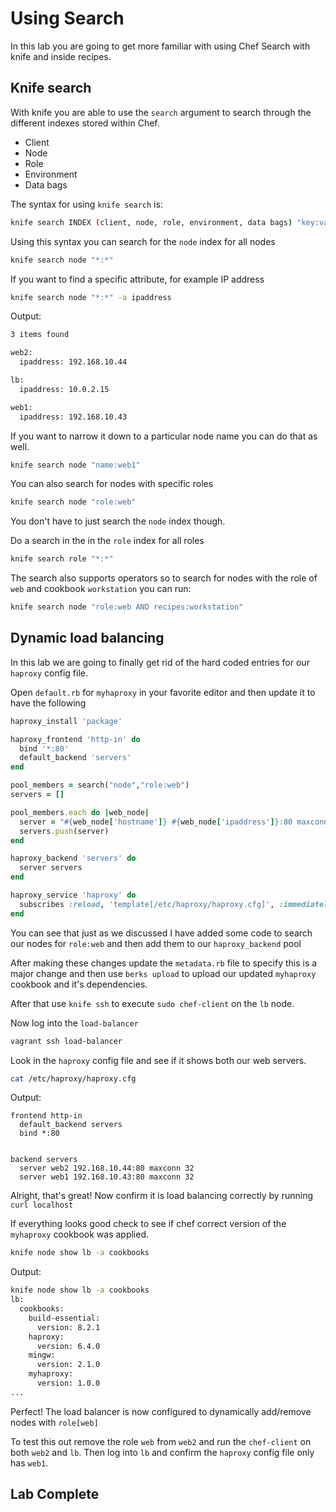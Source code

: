 # Using Search

In this lab you are going to get more familiar with using Chef Search with knife and inside recipes. 

## Knife search 
With knife you are able to use the `search` argument to search through the different indexes stored within Chef. 
* Client 
* Node 
* Role 
* Environment
* Data bags 

The syntax for using `knife search` is: 
```bash
knife search INDEX (client, node, role, environment, data bags) "key:value" 
```

Using this syntax you can search for the `node` index for all nodes
```bash
knife search node "*:*"
```

If you want to find a specific attribute, for example IP address
```bash
knife search node "*:*" -a ipaddress
```

Output:
```bash
3 items found

web2:
  ipaddress: 192.168.10.44

lb:
  ipaddress: 10.0.2.15

web1:
  ipaddress: 192.168.10.43
```

If you want to narrow it down to a particular node name you can do that as well. 
```bash
knife search node "name:web1"
```

You can also search for nodes with specific roles 
``` bash
knife search node "role:web"
```

You don't have to just search the `node` index though.  

Do a search in the in the `role` index for all roles
```bash
knife search role "*:*"
```

The search also supports operators so to search for nodes with the role of `web` and cookbook `workstation` you can run: 
```bash
knife search node "role:web AND recipes:workstation"
```

## Dynamic load balancing 
In this lab we are going to finally get rid of the hard coded entries for our `haproxy` config file. 

Open `default.rb` for `myhaproxy` in your favorite editor and then update it to have the following 
```ruby
haproxy_install 'package'

haproxy_frontend 'http-in' do
  bind '*:80'
  default_backend 'servers'
end

pool_members = search("node","role:web")
servers = []

pool_members.each do |web_node|
  server = "#{web_node['hostname']} #{web_node['ipaddress']}:80 maxconn 32"
  servers.push(server)
end

haproxy_backend 'servers' do
  server servers
end

haproxy_service 'haproxy' do
  subscribes :reload, 'template[/etc/haproxy/haproxy.cfg]', :immediately
end
```

You can see that just as we discussed I have added some code to search our nodes for `role:web` and then add them to our `haproxy_backend` pool

After making these changes update the `metadata.rb` file to specify this is a major change and then use `berks upload` to upload our updated `myhaproxy` cookbook and it's dependencies. 
 
After that use `knife ssh` to execute `sudo chef-client` on the `lb` node. 

Now log into the `load-balancer` 
```bash
vagrant ssh load-balancer 
```

Look in the `haproxy` config file and see if it shows both our web servers. 
```bash
cat /etc/haproxy/haproxy.cfg
```

Output:
```
frontend http-in
  default_backend servers
  bind *:80


backend servers
  server web2 192.168.10.44:80 maxconn 32
  server web1 192.168.10.43:80 maxconn 32
```

Alright, that's great!   Now confirm it is load balancing correctly by running `curl localhost` 

If everything looks good check to see if chef correct version of the `myhaproxy` cookbook was applied. 
```bash
knife node show lb -a cookbooks
```

Output:
```bash
knife node show lb -a cookbooks
lb:
  cookbooks:
    build-essential:
      version: 8.2.1
    haproxy:
      version: 6.4.0
    mingw:
      version: 2.1.0
    myhaproxy:
      version: 1.0.0
...
```

Perfect!  The load balancer is now configured to dynamically add/remove nodes with `role[web]`

To test this out remove the role `web` from `web2` and run the `chef-client` on both `web2` and `lb`.  Then log into `lb` and confirm the `haproxy` config file only has `web1`. 

## Lab Complete